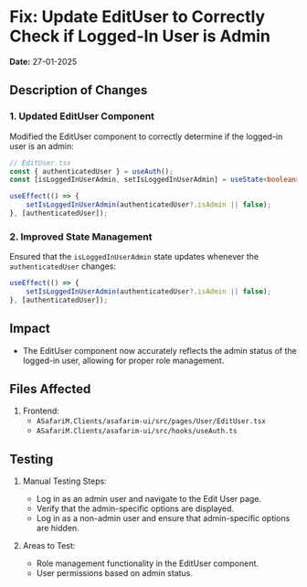 # Fix: Update EditUser to Correctly Check if Logged-In User is Admin

**Date:** 27-01-2025

## Description of Changes

### 1. Updated EditUser Component
Modified the EditUser component to correctly determine if the logged-in user is an admin:

```typescript
// EditUser.tsx
const { authenticatedUser } = useAuth();
const [isLoggedInUserAdmin, setIsLoggedInUserAdmin] = useState<boolean>(false);

useEffect(() => {
    setIsLoggedInUserAdmin(authenticatedUser?.isAdmin || false);
}, [authenticatedUser]);
```

### 2. Improved State Management
Ensured that the `isLoggedInUserAdmin` state updates whenever the `authenticatedUser` changes:

```typescript
useEffect(() => {
    setIsLoggedInUserAdmin(authenticatedUser?.isAdmin || false);
}, [authenticatedUser]);
```

## Impact

- The EditUser component now accurately reflects the admin status of the logged-in user, allowing for proper role management.

## Files Affected

1. Frontend:
   - `ASafariM.Clients/asafarim-ui/src/pages/User/EditUser.tsx`
   - `ASafariM.Clients/asafarim-ui/src/hooks/useAuth.ts`

## Testing

1. Manual Testing Steps:
   - Log in as an admin user and navigate to the Edit User page.
   - Verify that the admin-specific options are displayed.
   - Log in as a non-admin user and ensure that admin-specific options are hidden.

2. Areas to Test:
   - Role management functionality in the EditUser component.
   - User permissions based on admin status.
